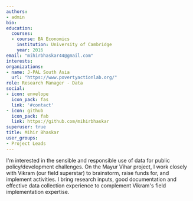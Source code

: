 ```yaml
---
authors:
- admin
bio: 
education:
  courses:
  - course: BA Economics
    institution: University of Cambridge
    year: 2016
email: "mihirbhaskar44@gmail.com"
interests:
organizations:
- name: J-PAL South Asia
  url: "https://www.povertyactionlab.org/"
role: Research Manager - Data
social:
- icon: envelope
  icon_pack: fas
  link: '#contact'
- icon: github
  icon_pack: fab
  link: https://github.com/mihirbhaskar
superuser: true
title: Mihir Bhaskar
user_groups:
- Project Leads
---
```


I'm interested in the sensible and responsible use of data for public policy/development challenges. On the Mayur Vihar project, I work closely with Vikram (our field superstar) to brainstorm, raise funds for, and implement activities. I bring research inputs, good documentation and effective data collection experience to complement Vikram's field implementation expertise.